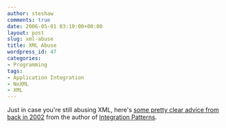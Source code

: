 ```yaml
---
author: steshaw
comments: true
date: 2006-05-01 03:19:00+00:00
layout: post
slug: xml-abuse
title: XML Abuse
wordpress_id: 47
categories:
- Programming
tags:
- Application Integration
- NoXML
- XML
---
```


Just in case you're still abusing XML, here's [some pretty clear advice from back in 2002](http://www.ddj.com/dept/architect/184414926) from the author of [Integration Patterns](http://integrationpatterns.com).
